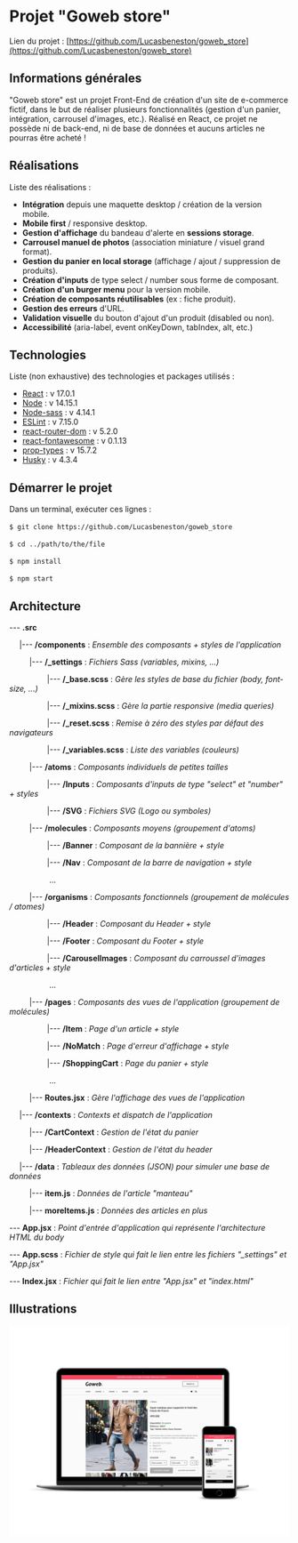 # Projet "Goweb store"

Lien du projet : [https://github.com/Lucasbeneston/goweb_store](https://github.com/Lucasbeneston/goweb_store)

## Informations générales

"Goweb store" est un projet Front-End de création d'un site de e-commerce fictif, dans le but de réaliser plusieurs fonctionnalités (gestion d'un panier, intégration, carrousel d'images, etc.). Réalisé en React, ce projet ne possède ni de back-end, ni de base de données et aucuns articles ne pourras être acheté !

## Réalisations

Liste des réalisations :

- **Intégration** depuis une maquette desktop / création de la version mobile.
- **Mobile first** / responsive desktop.
- **Gestion d'affichage** du bandeau d'alerte en **sessions storage**.
- **Carrousel manuel de photos** (association miniature / visuel grand format).
- **Gestion du panier en local storage** (affichage / ajout / suppression de produits).
- **Création d'inputs** de type select / number sous forme de composant.
- **Création d'un burger menu** pour la version mobile.
- **Création de composants réutilisables** (ex : fiche produit).
- **Gestion des erreurs** d'URL.
- **Validation visuelle** du bouton d'ajout d'un produit (disabled ou non).
- **Accessibilité** (aria-label, event onKeyDown, tabIndex, alt, etc.)

## Technologies

Liste (non exhaustive) des technologies et packages utilisés :

- [React](https://www.npmjs.com/package/react) : v 17.0.1
- [Node](https://nodejs.org/en/) : v 14.15.1
- [Node-sass](https://www.npmjs.com/package/node-sass) : v 4.14.1
- [ESLint](https://www.npmjs.com/package/eslint) : v 7.15.0
- [react-router-dom](https://www.npmjs.com/package/react-router-dom) : v 5.2.0
- [react-fontawesome](https://www.npmjs.com/package/@fortawesome/react-fontawesome) : v 0.1.13
- [prop-types](https://www.npmjs.com/package/prop-types) : v 15.7.2
- [Husky](https://www.npmjs.com/package/husky) : v 4.3.4

## Démarrer le projet

Dans un terminal, exécuter ces lignes :

`$ git clone https://github.com/Lucasbeneston/goweb_store`

`$ cd ../path/to/the/file`

`$ npm install`

`$ npm start`

## Architecture

--- **.src**

&emsp; |--- **/components** : _Ensemble des composants + styles de l'application_

&emsp; &emsp; |--- **/\_settings** : _Fichiers Sass (variables, mixins, ...)_

&emsp; &emsp; &emsp; &emsp;|--- **/\_base.scss** : _Gère les styles de base du fichier (body, font-size, ...)_

&emsp; &emsp; &emsp; &emsp;|--- **/\_mixins.scss** : _Gère la partie responsive (media queries)_

&emsp; &emsp; &emsp; &emsp;|--- **/\_reset.scss** : _Remise à zéro des styles par défaut des navigateurs_

&emsp; &emsp; &emsp; &emsp;|--- **/\_variables.scss** : _Liste des variables (couleurs)_

&emsp; &emsp; |--- **/atoms** : _Composants individuels de petites tailles_

&emsp; &emsp; &emsp; &emsp;|--- **/Inputs** : _Composants d'inputs de type "select" et "number" + styles_

&emsp; &emsp; &emsp; &emsp;|--- **/SVG** : _Fichiers SVG (Logo ou symboles)_

&emsp; &emsp; |--- **/molecules** : _Composants moyens (groupement d'atoms)_

&emsp; &emsp; &emsp; &emsp;|--- **/Banner** : _Composant de la bannière + style_

&emsp; &emsp; &emsp; &emsp;|--- **/Nav** : _Composant de la barre de navigation + style_

&emsp; &emsp; &emsp; &emsp; ...

&emsp; &emsp; |--- **/organisms** : _Composants fonctionnels (groupement de molécules / atomes)_

&emsp; &emsp; &emsp; &emsp;|--- **/Header** : _Composant du Header + style_

&emsp; &emsp; &emsp; &emsp;|--- **/Footer** : _Composant du Footer + style_

&emsp; &emsp; &emsp; &emsp;|--- **/CarouselImages** : _Composant du carroussel d'images d'articles + style_

&emsp; &emsp; &emsp; &emsp; ...

&emsp; &emsp; |--- **/pages** : _Composants des vues de l'application (groupement de molécules)_

&emsp; &emsp; &emsp; &emsp;|--- **/Item** : _Page d'un article + style_

&emsp; &emsp; &emsp; &emsp;|--- **/NoMatch** : _Page d'erreur d'affichage + style_

&emsp; &emsp; &emsp; &emsp;|--- **/ShoppingCart** : _Page du panier + style_

&emsp; &emsp; &emsp; &emsp; ...

&emsp; &emsp; |--- **Routes.jsx** : _Gère l'affichage des vues de l'application_

&emsp; |--- **/contexts** : _Contexts et dispatch de l'application_

&emsp; &emsp; |--- **/CartContext** : _Gestion de l'état du panier_

&emsp; &emsp; |--- **/HeaderContext** : _Gestion de l'état du header_

&emsp; |--- **/data** : _Tableaux des données (JSON) pour simuler une base de données_

&emsp; &emsp; |--- **item.js** : _Données de l'article "manteau"_

&emsp; &emsp; |--- **moreItems.js** : _Données des articles en plus_

--- **App.jsx** : _Point d'entrée d'application qui représente l'architecture HTML du body_

--- **App.scss** : _Fichier de style qui fait le lien entre les fichiers "\_settings" et "App.jsx"_

--- **Index.jsx** : _Fichier qui fait le lien entre "App.jsx" et "index.html"_

## Illustrations

![Illustration du projet](https://github.com/Lucasbeneston/goweb_store/blob/master/public/assets/project_illustration.jpg)
